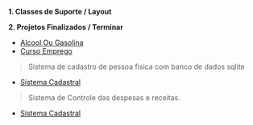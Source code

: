 __1. Classes de Suporte / Layout__ </br>

 
__2. Projetos Finalizados / Terminar__ </br>
  * [Alcool Ou Gasolina](https://github.com/Git-RenatoAlcantara/Android/tree/master/AlcoolOuGasolina)
  * [Curso Emprego](https://github.com/Git-RenatoAlcantara/Android/tree/master/CursoEmprego)
  
  >Sistema de cadastro de pessoa fisica com banco de dados sqlite
  * [Sistema Cadastral](https://github.com/Git-RenatoAlcantara/Android/tree/master/SistemaCadastralPessoaFisica)
  
  >Sistema de Controle das despesas e receitas.
  * [Sistema Cadastral](https://github.com/Git-RenatoAlcantara/Android/tree/master/Organize)

